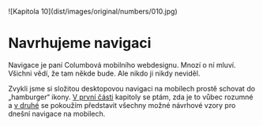 <p class="new-page" markdown="1">
![Kapitola 10](dist/images/original/numbers/010.jpg)
</p>

# Navrhujeme navigaci 

Navigace je paní Columbová mobilního webdesignu. Mnozí o ní mluví. Všichni vědí, že tam někde bude. Ale nikdo ji nikdy neviděl. 

Zvykli jsme si složitou desktopovou navigaci na mobilech prostě schovat do „hamburger“ ikony. [V první části](mobilni-navigace-hamburger.md) kapitoly se ptám, zda je to vůbec rozumné a [v druhé](responzivni-navigace.md) se pokoužím představit všechny možné návrhové vzory pro dnešní navigace na mobilech. 
